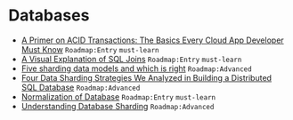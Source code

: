 # Databases

- [A Primer on ACID Transactions: The Basics Every Cloud App Developer Must Know](https://blog.yugabyte.com/a-primer-on-acid-transactions/) `Roadmap:Entry` `must-learn`
- [A Visual Explanation of SQL Joins](https://blog.codinghorror.com/a-visual-explanation-of-sql-joins/) `Roadmap:Entry` `must-learn`
- [Five sharding data models and which is right](https://www.citusdata.com/blog/2017/08/28/five-data-models-for-sharding/) `Roadmap:Advanced`
- [Four Data Sharding Strategies We Analyzed in Building a Distributed SQL Database](https://blog.yugabyte.com/four-data-sharding-strategies-we-analyzed-in-building-a-distributed-sql-database/) `Roadmap:Advanced`
- [Normalization of Database](https://www.studytonight.com/dbms/database-normalization.php) `Roadmap:Entry` `must-learn`
- [Understanding Database Sharding](https://www.digitalocean.com/community/tutorials/understanding-database-sharding) `Roadmap:Advanced`